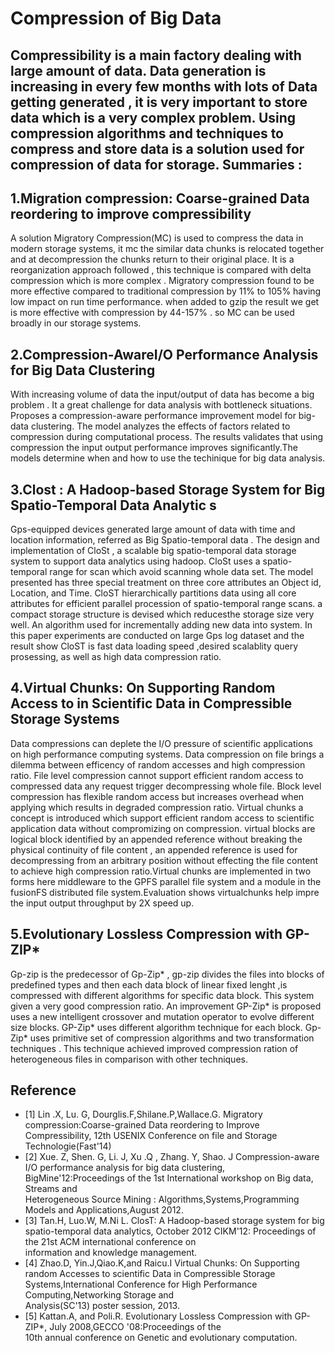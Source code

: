 Compression of Big Data
========================
Compressibility is a main factory dealing with large amount of data. Data generation is increasing in every few months with lots of Data getting generated , it is very important to store data which is a very complex problem. Using compression algorithms and techniques to compress and store data is a solution used for compression of data for storage. 
Summaries :
------------
1.Migration compression: Coarse-grained Data reordering to improve compressibility
-------------------------------------------------------------------------------------
A solution Migratory Compression(MC) is used to compress the data in modern storage systems, 
it mc the similar data chunks is relocated together  and at decompression the chunks return to their original place. It is a reorganization approach followed , this technique is compared with delta compression which is more complex . Migratory compression found to be more effective compared to traditional compression by 11% to 105% having low impact on run time performance. when added to gzip the result we get is more effective with compression by 44-157% . so MC can be used broadly in our storage systems.

2.Compression-AwareI/O Performance Analysis for Big Data Clustering
----------------------------------------------------------------------
With increasing volume of data the input/output of data has become a big problem . It a great challenge for data analysis with bottleneck situations. Proposes a compression-aware performance improvement model for big-data clustering. The model analyzes the effects of factors related to compression during computational process. The results validates that using compression the input output performance improves significantly.The models determine when and how to use the techinique for big data analysis.

3.Clost : A Hadoop-based Storage System for Big Spatio-Temporal Data Analytic s 
----------------------------------------------------------------------------------- 
Gps-equipped devices generated large amount of data with time and location information, referred as Big Spatio-temporal data . The design and implementation of CloSt , a scalable big spatio-temporal data storage system to support data analytics using hadoop. CloSt uses a spatio-temporal range for scan which avoid scanning whole data set. The model presented has three special treatment on three core attributes an Object id, Location, and Time. CloST hierarchically partitions data using all core attributes for efficient parallel procession of spatio-temporal range scans. a compact storage structure is devised which reducesthe storage size very well. An algorithm used for incrementally adding new data into system. In this paper experiments are conducted on large Gps log dataset and the result show CloST is fast data loading speed ,desired scalablity query prosessing, as well as high data compression ratio.

4.Virtual Chunks: On Supporting Random Access to in Scientific Data in Compressible Storage Systems
----------------------------------------------------------------------------------------------------
Data compressions can deplete the I/O pressure of scientific applications on high performance computing systems. Data compression on file brings a dilemma between efficency of random accesses and high compression ratio. File level compression cannot support efficient random access to compressed data any request trigger decompressing whole file. Block level compression has flexible random access but increases overhead when applying which results in degraded compression ratio. Virtual chunks a concept is introduced which support efficient random access to scientific application data without compromizing on compression. virtual blocks are logical block identified by an appended reference without breaking the physical continuity of file content , an appended reference is used for decompressing  from an arbitrary position without effecting the file content to achieve high compression ratio.Virtual chunks are implemented in two forms here middleware  to the GPFS parallel file system and a module in the fusionFS distributed file system.Evaluation shows virtualchunks help impre the input output throughput by 2X speed up.

5.Evolutionary Lossless Compression with GP-ZIP*
------------------------------------------------------
Gp-zip is the predecessor of Gp-Zip* , gp-zip divides the files into blocks of predefined types and then each data block of linear fixed lenght ,is compressed with different algorithms for specific data block. This system given a very good compression ratio. An improvement GP-Zip* is proposed uses a new intelligent crossover and mutation operator to evolve different size blocks. GP-Zip*  uses different algorithm technique for each block. Gp-Zip* uses primitive set of compression algorithms and two transformation techniques . This technique achieved improved compression ration of heterogeneous files in comparison with other techniques. 









Reference  
----------
- [1] Lin .X, Lu. G, Dourglis.F,Shilane.P,Wallace.G.
      Migratory compression:Coarse-grained Data reordering to Improve Compressibility,
      12th USENIX Conference on file and Storage Technologie(Fast'14)
- [2] Xue. Z, Shen. G, Li. J, Xu .Q , Zhang. Y, Shao. J 
     Compression-aware I/O performance analysis for big data clustering,
     BigMine'12:Proceedings of the 1st International workshop on Big data, Streams and         
     Heterogeneous Source Mining : Algorithms,Systems,Programming Models and
     Applications,August 2012.
- [3] Tan.H, Luo.W, M.Ni L.
       ClosT: A Hadoop-based storage system for big spatio-temporal data analytics,
       October 2012 CIKM'12: Proceedings of the 21st ACM international conference on   
        information and knowledge management.
- [4] Zhao.D, Yin.J,Qiao.K,and Raicu.I
      Virtual Chunks: On Supporting random Accesses to scientific Data in Compressible Storage         
      Systems,International Conference for High Performance Computing,Networking Storage and    
      Analysis(SC'13) poster session, 2013.
- [5] Kattan.A, and Poli.R.
      Evolutionary Lossless Compression with GP-ZIP*, July 2008,GECCO '08:Proceedings of the  
      10th annual conference on Genetic and evolutionary computation. 





